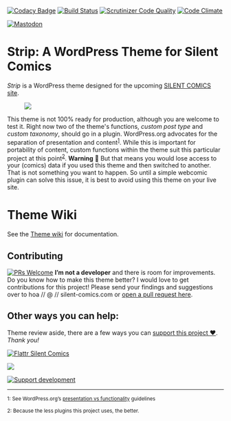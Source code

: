 [![Codacy Badge](https://api.codacy.com/project/badge/Grade/e448b4df0cde4232a320d6f5580e76fa)](https://www.codacy.com/app/SilentComics/Strip?utm_source=github.com&utm_medium=referral&utm_content=SilentComics/Strip&utm_campaign=badger)
[![Build Status](https://travis-ci.org/SilentComics/Strip.svg?branch=master)](https://travis-ci.org/SilentComics/Strip)
[![Scrutinizer Code Quality](https://scrutinizer-ci.com/g/SilentComics/Strip/badges/quality-score.png?b=master)](https://scrutinizer-ci.com/g/SilentComics/Strip/?branch=master)
[![Code Climate](https://codeclimate.com/github/SilentComics/Strip/badges/gpa.svg)](https://codeclimate.com/github/SilentComics/Strip)

[![Mastodon](https://img.shields.io/badge/Mastodon-@Silent_Comics-blue.svg?style=flat)](https://mastodon.social/users/Silent_Comics)

Strip: A WordPress Theme for Silent Comics
=================================

*Strip* is a WordPress theme designed for the upcoming [SILENT COMICS site](https://silent-comics.com). 

<figure>
<a href="https://github.com/SilentComics/Strip"><img src="https://silentcomics.com/images/index_silent-comics.png"/></a>
</figure>

This theme is not 100% ready for production, although you are welcome to test it. Right now two of the theme's functions, *custom post type* and *custom taxonomy*, should go in a plugin. WordPress.org advocates for the separation of presentation and content<sup>[1](#myfootnote1)</sup>. While this is important for portability of content, custom functions within the theme suit this particular project at this point<sup>[2](#myfootnote2)</sup>. **Warning** :loudspeaker: But that means you would lose access to your (comics) data if you used this theme and then switched to another. That is not something you want to happen. So until a simple webcomic plugin can solve this issue, it is best to avoid using this theme on your live site.

# Theme Wiki
See the [Theme wiki](https://github.com/SilentComics/Strip/wiki/Theme-set-up) for documentation.

## Contributing
[![PRs Welcome](https://img.shields.io/badge/PRs-welcome-brightgreen.svg?style=flat-square)](http://makeapullrequest.com)
**I’m not a developer** and there is room for improvements. Do you know how to make this theme better? I would love to get contributions for this project! Please send your findings and suggestions over to hoa // @ // silent-comics.com or [open a pull request here](https://github.com/SilentComics/Strip/pulls).

## Other ways you can help:
Theme review aside, there are a few ways you can [support this project ♥](https://silentcomics.com/lynchpin/). *Thank you!*

[![Flattr Silent Comics](http://silentcomics.com/images/flattr-badge-large.png)](https://flattr.com/@SILENT-COMICS)

<img src="http://img.shields.io/liberapay/patrons/silentcomics.svg?logo=liberapay">

[![Support development][img-donate]][url-donate]

***

<small><a name="myfootnote1">1</a>: See WordPress.org’s [presentation vs functionality](https://make.wordpress.org/themes/handbook/review/required/#presentation-vs-functionality) guidelines</small>

[img-donate]: https://img.shields.io/badge/donate-paypal-blue.svg?style=flat-square
[url-donate]: https://www.paypal.me/silentcomics

<small><a name="myfootnote2">2</a>: Because the less plugins this project uses, the better.</small>
